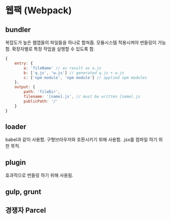 웹팩 (Webpack)
====

## bundler
복잡도가 높은 웹앱들의 파일들을 하나로 합쳐줌. 모듈시스템 적용시켜야 번들링이 가능함. 확장자별로 특정 작업을 실행할 수 있도록 함.   

```javascript
{
    entry: {
        a: 'fileName' // as result as a.js
        b: ['q.js', 'w.js'] // generated q.js + w.js
        c: ['npm module', 'npm module'] // applied npm modules 
    },
    output: {
        path: 'fileDir',
        filename: '[name].js', // must be written [name].js
        publicPath: '/'
    }
}
```

## loader
babel과 같이 사용함. 구형브라우저와 호환시키기 위해 사용함. .jsx를 컴파일 하기 위한 목적.

## plugin
효과적으로 번들링 하기 위해 사용됨. 

## gulp, grunt
## 경쟁자 Parcel